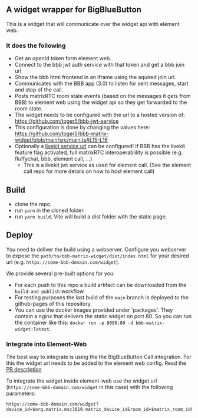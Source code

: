 ## A widget wrapper for BigBlueButton

This is a widget that will communicate over the widget api with element web.

### It does the following

 - Get an openId token form element web.
 - Connect to the bbb jwt auth service with that token and get a bbb join url.
 - Show the bbb html frontend in an iframe using the aquired join url.
 - Communicates with the BBB app (3.0) to listen for sent messages, start and stop of the call.
 - Posts matrixRTC room state events (based on the messages it gets from BBB) to element web using the widget api so they get forwarded to the room state.
- The widget needs to be configured with the url to a hosted version of: https://github.com/toger5/bbb-jwt-service
 - This configuration is done by changing the values here: https://github.com/toger5/bbb-matrix-widget/blob/main/src/main.ts#L15-L16
 - Optionally a [livekit service url](https://github.com/toger5/bbb-matrix-widget/blob/main/src/main.ts#L15-L16) can be configured! If BBB has the livekit feature flag activated, full matrixRTC interoperablility is possible (e.g. fluffychat, bbb, element call, ...)
   - This is a livekit jwt service as used for element call. (See the element call repo for more details on how to host element call)

## Build

 - clone the repo.
 - run `yarn` in the cloned folder.
 - run `yarn build`. Vite will build a dist folder with the static page.

## Deploy

You need to deliver the build using a webserver.
Configure you webserver to expose the `path/to/bbb-matrix-widget/dist/index.html` for your desired url (e.g. `https://some-bbb-domain.com/widget`).

We provide several pre-built options for you:

- For each push to this repo a build artifact can be downloaded from the `build-and-publish` workflow.
- For testing purposes the last build of the `main` branch is deployed to the github-pages of this repository.
- You can use the docker images provided under 'packages'.
  They contain a nginx that delivers the static widget on port 80.
  So you can run the container like this: `docker run -p 8080:80 -d bbb-matrix-widget:latest`.

### Integrate into Element-Web

The best way to integrate is using the the BigBlueButton Call integration. For this the widget url needs to be added to the element web config. Read the [PR description](https://github.com/matrix-org/matrix-react-sdk/pull/12452)

To integrate the widget inside element-web use the widget url (`https://some-bbb-domain.com/widget` in this case) with the following parameters:

```
https://some-bbb-domain.com/widget?device_id=$org.matrix.msc3819.matrix_device_id&room_id=$matrix_room_id&display_name=$matrix_display_name&baseUrl=$org.matrix.msc4039.matrix_base_url&userId=$matrix_user_id
```
